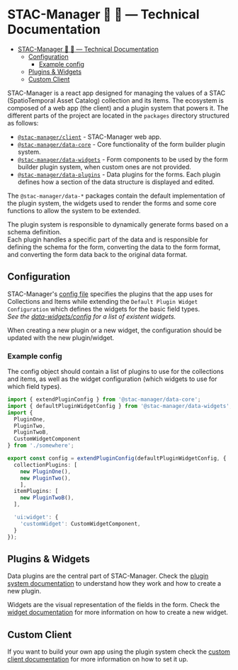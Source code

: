 # STAC-Manager 📡 📄 — Technical Documentation

- [STAC-Manager 📡 📄 — Technical Documentation](#stac-manager----technical-documentation)
  - [Configuration](#configuration)
    - [Example config](#example-config)
  - [Plugins \& Widgets](#plugins--widgets)
  - [Custom Client](#custom-client)

STAC-Manager is a react app designed for managing the values of a STAC (SpatioTemporal Asset Catalog) collection and its items.
The ecosystem is composed of a web app (the client) and a plugin system that powers it.
The different parts of the project are located in the `packages` directory structured as follows:

- [`@stac-manager/client`](../packages/client) - STAC-Manager web app.
- [`@stac-manager/data-core`](../packages/data-core) - Core functionality of the form builder plugin system.
- [`@stac-manager/data-widgets`](../packages/data-widgets) - Form components to be used by the form builder plugin system, when custom ones are not provided.
- [`@stac-manager/data-plugins`](../packages/data-plugins) - Data plugins for the forms. Each plugin defines how a section of the data structure is displayed and edited.

The `@stac-manager/data-*` packages contain the default implementation of the plugin system, the widgets used to render the forms and some core functions to allow the system to be extended.

The plugin system is responsible to dynamically generate forms based on a schema definition.  
Each plugin handles a specific part of the data and is responsible for defining the schema for the form, converting the data to the form format, and converting the form data back to the original data format.

## Configuration

STAC-Manager's [config file](/packages/client/src/plugin-system/config.ts) specifies the plugins that the app uses for Collections and Items while extending the `Default Plugin Widget Configuration` which defines the widgets for the basic field types.  
_See the [data-widgets/config](/packages/data-widgets/lib/config/index.ts) for a list of existent widgets._

When creating a new plugin or a new widget, the configuration should be updated with the new plugin/widget.

### Example config

The config object should contain a list of plugins to use for the collections and items, as well as the widget configuration (which widgets to use for which field types).

```ts
import { extendPluginConfig } from '@stac-manager/data-core';
import { defaultPluginWidgetConfig } from '@stac-manager/data-widgets';
import {
  PluginOne,
  PluginTwo,
  PluginTwoB,
  CustomWidgetComponent
} from './somewhere';

export const config = extendPluginConfig(defaultPluginWidgetConfig, {
  collectionPlugins: [
    new PluginOne(),
    new PluginTwo(),
    ],
  itemPlugins: [
    new PluginTwoB(),
  ],

  'ui:widget': {
    'customWidget': CustomWidgetComponent,
  }
});
```

## Plugins & Widgets

Data plugins are the central part of STAC-Manager. Check the [plugin system documentation](./PLUGINS.md) to understand how they work and how to create a new plugin.

Widgets are the visual representation of the fields in the form. Check the [widget documentation](./WIDGETS.md) for more information on how to create a new widget.

## Custom Client

If you want to build your own app using the plugin system check the [custom client documentation](./docs/CUSTOM_CLIENT.md) for more information on how to set it up.
